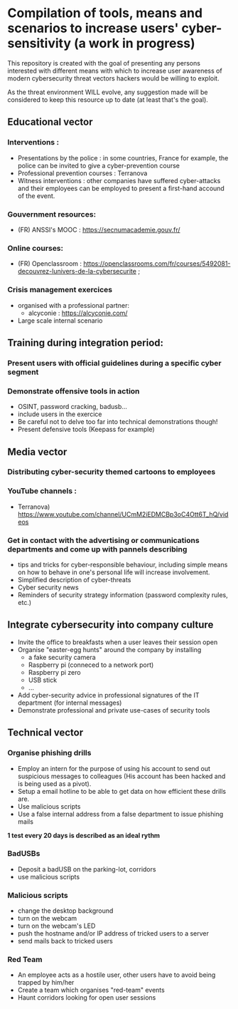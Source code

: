 # Compilation of tools, means and scenarios to increase users' cyber-sensitivity (a work in progress)

This repository is created with the goal of presenting any persons interested with different means with which to increase user awareness of modern cybersecurity threat vectors hackers would be willing to exploit.

As the threat environment WILL evolve, any suggestion made will be considered to keep this resource up to date (at least that's the goal).

## Educational vector
### Interventions :
- Presentations by the police : in some countries, France for example, the police can be invited to give a cyber-prevention course
- Professional prevention courses : Terranova
- Witness interventions : other companies have suffered cyber-attacks and their employees can be employed to present a first-hand accound of the event.
### Gouvernment resources:
- (FR) ANSSI's MOOC : https://secnumacademie.gouv.fr/
### Online courses:
- (FR) Openclassroom : https://openclassrooms.com/fr/courses/5492081-decouvrez-lunivers-de-la-cybersecurite ;
### Crisis management exercices
- organised with a professional partner:
    - alcyconie : https://alcyconie.com/
- Large scale internal scenario

## Training during integration period:
### Present users with official guidelines during a specific cyber segment
### Demonstrate offensive tools in action
- OSINT, password cracking, badusb...
- include users in the exercice
- Be careful not to delve too far into technical demonstrations though!
- Present defensive tools (Keepass for example)

## Media vector
### Distributing cyber-security themed cartoons to employees
### YouTube channels : 
- Terranova) https://www.youtube.com/channel/UCmM2iEDMCBp3oC4Ott6T_hQ/videos  

### Get in contact with the advertising or communications departments and come up with pannels describing 
- tips and tricks for cyber-responsible behaviour, including simple means on how to behave in one's personal life will increase involvement.
- Simplified description of cyber-threats
- Cyber security news
- Reminders of security strategy information (password complexity rules, etc.)

## Integrate cybersecurity into company culture
- Invite the office to breakfasts when a user leaves their session open
- Organise "easter-egg hunts" around the company by installing 
    - a fake security camera
    - Raspberry pi (conneced to a network port)
    - Raspberry pi zero
    - USB stick
    - ...
- Add cyber-security advice in professional signatures of the IT department (for internal messages)
- Demonstrate professional and private use-cases of security tools

## Technical vector
### Organise phishing drills
- Employ an intern for the purpose of using his account to send out suspicious messages to colleagues (His account has been hacked and is being used as a pivot).
- Setup a email hotline to be able to get data on how efficient these drills are.
- Use malicious scripts
- Use a false internal address from a false department to issue phishing mails

**1 test every 20 days is described as an ideal rythm**
### BadUSBs
- Deposit a badUSB on the parking-lot, corridors
- use malicious scripts
### Malicious scripts
- change the desktop background
- turn on the webcam
- turn on the webcam's LED
- push the hostname and/or IP address of tricked users to a server
- send mails back to tricked users
### Red Team
- An employee acts as a hostile user, other users have to avoid being trapped by him/her
- Create a team which organises "red-team" events
- Haunt corridors looking for open user sessions